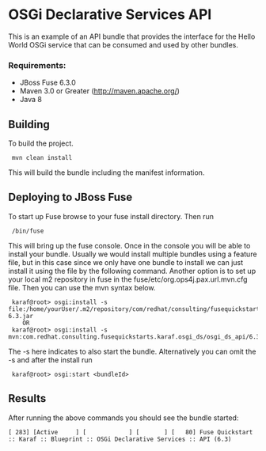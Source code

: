 OSGi Declarative Services API
====================================
This is an example of an API bundle that provides the interface for the Hello World OSGi service that can be consumed and used by other bundles. 

### Requirements:
 * JBoss Fuse 6.3.0
 * Maven 3.0 or Greater (http://maven.apache.org/)
 * Java 8

Building
-----------------------
To build the project.

     mvn clean install

This will build the bundle including the manifest information.

Deploying to JBoss Fuse
-----------------------

To start up Fuse browse to your fuse install directory. Then run

     /bin/fuse

This will bring up the fuse console. Once in the console you will be able to install your bundle. Usually we would install multiple bundles using a feature file, but in this case since we only have one bundle to install we can just install it using the file by the following command. Another option is to set up your local m2 repository in fuse in the fuse/etc/org.ops4j.pax.url.mvn.cfg file. Then you can use the mvn syntax below.

     karaf@root> osgi:install -s file:/home/yourUser/.m2/repository/com/redhat/consulting/fusequickstarts/karaf/osgi_ds/osgi_ds_api/6.3/osgi_ds_api-6.3.jar
        OR
     karaf@root> osgi:install -s mvn:com.redhat.consulting.fusequickstarts.karaf.osgi_ds/osgi_ds_api/6.3

 The -s here indicates to also start the bundle.  Alternatively you can omit the -s and after the install run

     karaf@root> osgi:start <bundleId>

Results
-----------------------
After running the above commands you should see the bundle started:

    [ 283] [Active     ] [            ] [       ] [   80] Fuse Quickstart :: Karaf :: Blueprint :: OSGi Declarative Services :: API (6.3)


